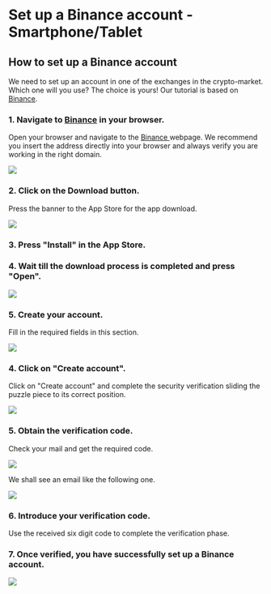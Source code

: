 # Set up a Binance account - Smartphone/Tablet

## How to set up a Binance account

We need to set up an account in one of the exchanges in the crypto-market. Which one will you use? The choice is yours! Our tutorial is based on [Binance](https://www.binance.com/en).



### 1. Navigate to [Binance](https://www.binance.com/en) in your browser.

Open your browser and navigate to the [Binance ](https://www.binance.com/en)webpage. We recommend you insert the address directly into your browser and always verify you are working in the right domain.



![](../../../../.gitbook/assets/1615032035012.jpg)



### 2. Click on the Download button.

Press the banner to the App Store for the app download.



![](../../../../.gitbook/assets/1615032035020.jpg)



### 3. Press "Install" in the App Store.



### 4. Wait till the download process is completed and press "Open".



![](../../../../.gitbook/assets/screenshot_20210224-221417.jpg)



### 5. Create your account.

Fill in the required fields in this section. 



![](../../../../.gitbook/assets/abrirbinance2.png)



### 4. Click on "Create account".

Click on "Create account" and complete the security verification sliding the puzzle piece to its correct position.



![](../../../../.gitbook/assets/abrirbinance3.png)

### 

### 5. Obtain the verification code.

Check your mail and get the required code.



![](../../../../.gitbook/assets/abrirbinance4.png)





We shall see an email like the following one.



![](../../../../.gitbook/assets/abrirbinance5.png)

### 

### 6. Introduce your verification code.

Use the received six digit code to complete the verification phase.



### 7. Once verified, you have successfully set up a Binance account. 



![](../../../../.gitbook/assets/1615028657935%20%282%29%20%282%29%20%281%29.jpg)







